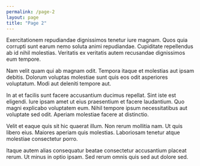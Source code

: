 ```yaml
---
permalink: /page-2
layout: page
title: "Page 2"
---
```


Exercitationem repudiandae dignissimos tenetur iure magnam. Quos quia corrupti sunt earum nemo soluta animi repudiandae. Cupiditate repellendus ab id nihil molestias. Veritatis ex veritatis autem recusandae dignissimos eum tempore.

Nam velit quam qui ab magnam odit. Tempora itaque et molestias aut ipsam debitis. Dolorum voluptas molestiae sunt quis eos odit asperiores voluptatum. Modi aut deleniti tempore aut.

In at et facilis sunt facere accusantium ducimus repellat. Sint iste est eligendi. Iure ipsam amet ut eius praesentium et facere laudantium. Quo magni explicabo voluptatem eum. Nihil tempore ipsum necessitatibus aut voluptate sed odit. Aperiam molestiae facere at distinctio.

Velit et eaque quis sit hic quaerat illum. Non rerum mollitia nam. Ut quis libero eius. Maiores aperiam quis molestias. Laboriosam tenetur atque molestiae consectetur porro.

Itaque autem alias consequatur beatae consectetur accusantium placeat rerum. Ut minus in optio ipsam. Sed rerum omnis quis sed aut dolore sed.
